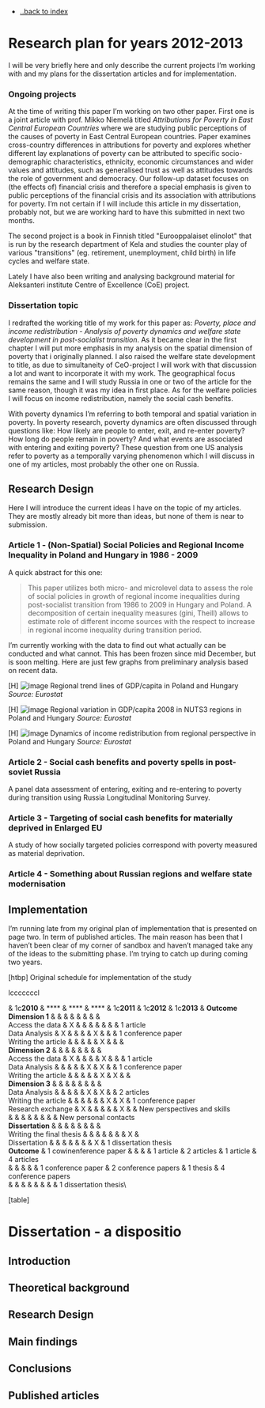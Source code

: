 - [..back to index](index.html)

Research plan for years 2012-2013
=================================

I will be very briefly here and only describe the current projects I’m
working with and my plans for the dissertation articles and for
implementation.

### Ongoing projects

At the time of writing this paper I’m working on two other paper. First
one is a joint article with prof. Mikko Niemelä titled *Attributions for
Poverty in East Central European Countries* where we are studying public
perceptions of the causes of poverty in East Central European countries.
Paper examines cross-country differences in attributions for poverty and
explores whether different lay explanations of poverty can be attributed
to specific socio-demographic characteristics, ethnicity, economic
circumstances and wider values and attitudes, such as generalised trust
as well as attitudes towards the role of government and democracy. Our
follow-up dataset focuses on (the effects of) financial crisis and
therefore a special emphasis is given to public perceptions of the
financial crisis and its association with attributions for poverty. I’m
not certain if I will include this article in my dissertation, probably
not, but we are working hard to have this submitted in next two months.

The second project is a book in Finnish titled "Eurooppalaiset elinolot"
that is run by the research department of Kela and studies the counter
play of various "transitions" (eg. retirement, unemployment, child
birth) in life cycles and welfare state.

Lately I have also been writing and analysing background material for
Aleksanteri institute Centre of Excellence (CoE) project.

### Dissertation topic

I redrafted the working title of my work for this paper as: *Poverty,
place and income redistribution - Analysis of poverty dynamics and
welfare state development in post-socialist transition*. As it became
clear in the first chapter I will put more emphasis in my analysis on
the spatial dimension of poverty that i originally planned. I also
raised the welfare state development to title, as due to simultaneity of
CeO-project I will work with that discussion a lot and want to
incorporate it with my work. The geographical focus remains the same and
I will study Russia in one or two of the article for the same reason,
though it was my idea in first place. As for the welfare policies I will
focus on income redistribution, namely the social cash benefits.

With poverty dynamics I’m referring to both temporal and spatial
variation in poverty. In poverty research, poverty dynamics are often
discussed through questions like: How likely are people to enter, exit,
and re-enter poverty? How long do people remain in poverty? And what
events are associated with entering and exiting poverty? These question
from one US analysis refer to poverty as a temporally varying phenomenon
which I will discuss in one of my articles, most probably the other one
on Russia.

Research Design
---------------

Here I will introduce the current ideas I have on the topic of my
articles. They are mostly already bit more than ideas, but none of them
is near to submission.

### Article 1 - (Non-Spatial) Social Policies and Regional Income Inequality in Poland and Hungary in 1986 - 2009

A quick abstract for this one:

> This paper utilizes both micro- and microlevel data to assess the role
> of social policies in growth of regional income inequalities during
> post-socialist transition from 1986 to 2009 in Hungary and Poland. A
> decomposition of certain inequality measures (gini, Theill) allows to
> estimate role of different income sources with the respect to increase
> in regional income inequality during transition period.

I’m currently working with the data to find out what actually can be
conducted and what cannot. This has been frozen since mid December, but
is soon melting. Here are just few graphs from preliminary analysis
based on recent data.

[H] ![image](regional_gdp) Regional trend lines of GDP/capita in Poland
and Hungary *Source: Eurostat*

[H] ![image](hun_pol) Regional variation in GDP/capita 2008 in NUTS3
regions in Poland and Hungary *Source: Eurostat*

[H] ![image](Rplot) Dynamics of income redistribution from regional
perspective in Poland and Hungary *Source: Eurostat*

### Article 2 - Social cash benefits and poverty spells in post-soviet Russia

A panel data assessment of entering, exiting and re-entering to poverty
during transition using Russia Longitudinal Monitoring Survey.

### Article 3 - Targeting of social cash benefits for materially deprived in Enlarged EU

A study of how socially targeted policies correspond with poverty
measured as material deprivation.

### Article 4 - Something about Russian regions and welfare state modernisation

Implementation
--------------

I’m running late from my original plan of implementation that is
presented on page two. In term of published articles. The main reason
has been that I haven’t been clear of my corner of sandbox and haven’t
managed take any of the ideas to the submitting phase. I’m trying to
catch up during coming two years.

[htbp] Original schedule for implementation of the study

lcccccccl

& 1c**2010** & **** & **** & **** & 1c**2011** & 1c**2012** & 1c**2013**
& **Outcome**\
**Dimension 1** & & & & & & & &\
Access the data & X & & & & & & & 1 article\
Data Analysis & X & & & & X & & & 1 conference paper\
Writing the article & & & & & X & & &\
**Dimension 2** & & & & & & & &\
Access the data & X & & & & X & & & 1 article\
Data Analysis & & & & & X & X & & 1 conference paper\
Writing the article & & & & & X & X & &\
**Dimension 3** & & & & & & & &\
Data Analysis & & & & & X & X & & 2 articles\
Writing the article & & & & & & X & X & 1 conference paper\
Research exchange & X & & & & & X & & New perspectives and skills\
& & & & & & & & New personal contacts\
**Dissertation** & & & & & & & &\
Writing the final thesis & & & & & & & X &\
Dissertation & & & & & & & X & 1 dissertation thesis\
**Outcome** & 1 cowinenference paper & & & & 1 article & 2 articles & 1
article & 4 articles\
& & & & & 1 conference paper & 2 conference papers & 1 thesis & 4
conference papers\
& & & & & & & & 1 dissertation thesis\

[table]

Dissertation - a dispositio
===========================

Introduction
------------

Theoretical background
----------------------

Research Design
---------------

Main findings
-------------

Conclusions
-----------

Published articles
------------------

[^1]: At-risk-of-poverty rate can be also translated as a measure of
    income inequality among the poorer half of a country’s citizens. It
    is not sensitive to changes in income inequality happening in the
    wealthier half of population.